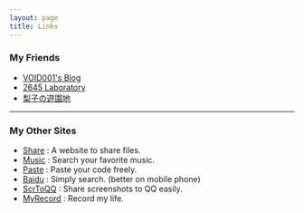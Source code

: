 ```yaml
---
layout: page
title: Links
---
```


### My Friends
* [VOID001's Blog](https://void-shana.moe)  
* [2645 Laboratory](https://blog.cool2645.com)  
* [梨子の遊園地](https://rikako.moe)

<hr/>

### My Other Sites
* [Share](http://share.whoisnian.com) : A website to share files.
* [Music](http://music.whoisnian.com) : Search your favorite music.
* [Paste](http://paste.whoisnian.com) : Paste your code freely.
* [Baidu](http://baidu.whoisnian.com) : Simply search. (better on mobile phone)
* [ScrToQQ](http://scrtoqq.whoisnian.com) : Share screenshots to QQ easily.
* [MyRecord](http://120.78.169.154:8000/) : Record my life.
